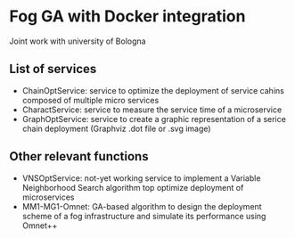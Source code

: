 # Fog GA with Docker integration
Joint work with university of Bologna
## List of services
- ChainOptService: service to optimize the deployment of service cahins composed of multiple micro services
- CharactService: service to measure the service time of a microservice
- GraphOptService: service to create a graphic representation of a serice chain deployment (Graphviz .dot file or .svg image)

## Other relevant functions
- VNSOptService: not-yet working service to implement a Variable Neighborhood Search algorithm top optimize deployment of microservices
- MM1-MG1-Omnet: GA-based algorithm to design the deployment scheme of a fog infrastructure and simulate its performance using Omnet++
